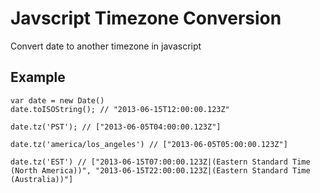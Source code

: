 # Javscript Timezone Conversion 

Convert date to another timezone in javascript

## Example 

    var date = new Date()
    date.toISOString(); // "2013-06-15T12:00:00.123Z"

    date.tz('PST'); // ["2013-06-05T04:00:00.123Z"]    
    
    date.tz('america/los_angeles') // ["2013-06-05T05:00:00.123Z"]

    date.tz('EST') // ["2013-06-15T07:00:00.123Z|(Eastern Standard Time (North America))", "2013-06-15T22:00:00.123Z|(Eastern Standard Time (Australia))"]




